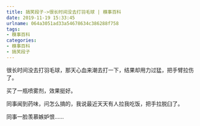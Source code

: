 ```yaml
---
title: 搞笑段子->很长时间没去打羽毛球 | 糗事百科
date: 2019-11-19 15:33:45
urlname: 064a3051ad33a54678634c386288f758
tags: 
- 糗事百科
categories:
- 糗事百科
- 搞笑段子
---
```

很长时间没去打羽毛球，那天心血来潮去打一下，结果却用力过猛，把手臂拉伤了。

买了一瓶喷雾剂，效果挺好。

同事闻到药味，问怎么搞的，我说最近天天有人拉我吃饭，把手拉脱臼了。

同事一脸羡慕嫉妒恨……


